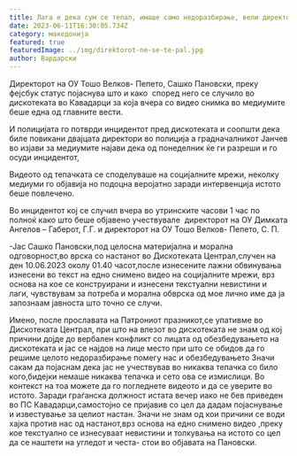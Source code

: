 ```yaml
---
title: Лага е дека сум се тепал, имаше само недоразбирање, вели директорот Пановски
date: 2023-06-11T16:30:05.734Z
category: македонија
featured: true
featuredImage: ../img/direktorot-ne-se-te-pal.jpg
author: Вардарски
---
```

<!--StartFragment-->

Дирeкторот на ОУ Тошо Велков- Пепето, Сашко Пановски, преку фејсбук статус појаснува што и како  според него се случило во дискотеката во Кавадарци за која вчера со видео снимка во медиумите беше една од главните вести.

И полицијата го потврди инцидентот пред дискотеката и соопшти дека биле повикани двајцата директори во полиција а градначалникот Јанчев во изјави за медиумите најави дека од понеделник ќе ги разреши и го осуди инцидентот,

Видеото од тепачката се споделуваше на социјалните мрежи, неколку медиуми го објавија но подоцна веројатно заради интервенција истото беше повлечено.

Во инцидентот кој се случил вчера во утринските часови 1 час по полноќ како што беше објавено учествувале  директорот на ОУ Димката Ангелов – Габерот, Г.Г. и директорот на ОУ Тошо Велков- Пепето, С. П.

<!--StartFragment-->

\-Јас Сашко Пановски,под целосна материјална и морална одговорност,во врска со настанот во Дискотеката Централ,случен на ден 10.06.2023 околу 01.40 часот,после изнесените лажни обвинувања изнесени во текст на едно снимено видео на социјалните мрежи, врз основа на кое се конструирани и изнесени текстуални невистини и лаги, чувствувам за потреба и морална обврска од мое лично име да ја запознаам јавноста што точно се случи.

Имено, после прославата на Патрониот празникот,се упативме во Дискотеката Централ, при што на влезот во дискотеката не знам од кој причини дојде до вербален конфликт со лицата од обезбедувањето на дискотеката и јас се најдов на лице место при што се обидов да го решиме целото недоразбирање помегу нас и обезбедувањето Значи сакам да појаснам дека јас не учествував во никаква тепачка со било кого,бидејки немаше никаква тепачка и сето ова се измислици. Во контекст на тоа можете да го погледнете видеото и да се уверите во истото. Заради граѓанска должност истата вечер иако не бев приведен во ПС Кавадарци,самостојно се пријавив со цел да дадам појаснување и известување за целиот настан. Значи не знам од кои причини се води хајка против нас од настанот,врз основа на едно снимено видео ,преку кое текстуално се изнесуваат невистини и толкувања на истото со цел да се наштети на угледот и честа- стои во објавата на Пановски.

<!--EndFragment-->

<!--EndFragment-->